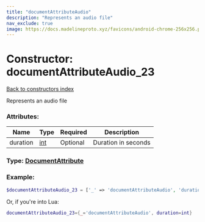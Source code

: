 ```yaml
---
title: "documentAttributeAudio"
description: "Represents an audio file"
nav_exclude: true
image: https://docs.madelineproto.xyz/favicons/android-chrome-256x256.png
---
```

# Constructor: documentAttributeAudio\_23  
[Back to constructors index](index.md)



Represents an audio file

### Attributes:

| Name     |    Type       | Required | Description |
|----------|---------------|----------|-------------|
|duration|[int](../types/int.md) | Optional|Duration in seconds|



### Type: [DocumentAttribute](../types/DocumentAttribute.md)


### Example:

```php
$documentAttributeAudio_23 = ['_' => 'documentAttributeAudio', 'duration' => int];
```  


Or, if you're into Lua:

```lua
documentAttributeAudio_23={_='documentAttributeAudio', duration=int}

```


